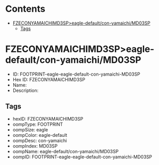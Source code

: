 



Contents
========

* [FZECONYAMAICHIMD3SP>eagle-default/con-yamaichi/MD03SP](#fzeconyamaichimd3speagle-defaultcon-yamaichimd03sp)
	* [Tags](#tags)

# FZECONYAMAICHIMD3SP>eagle-default/con-yamaichi/MD03SP

- ID: FOOTPRINT-eagle-eagle-default-con-yamaichi-MD03SP
- Hex ID: FZECONYAMAICHIMD3SP
- Name: 
- Description: 

## Tags

- hexID: FZECONYAMAICHIMD3SP
- oompType: FOOTPRINT
- oompSize: eagle
- oompColor: eagle-default
- oompDesc: con-yamaichi
- oompIndex: MD03SP
- oompName: eagle-default/con-yamaichi/MD03SP
- oompID: FOOTPRINT-eagle-eagle-default-con-yamaichi-MD03SP

